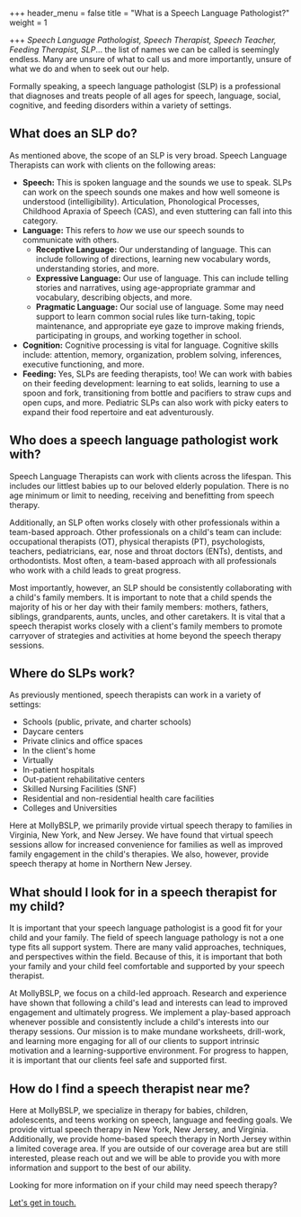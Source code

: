 +++
header_menu = false
title = "What is a Speech Language Pathologist?"
weight = 1

+++
_Speech Language Pathologist, Speech Therapist, Speech Teacher, Feeding Therapist, SLP_… the list of  names we can be called is seemingly endless. Many are unsure of what to call us and more importantly, unsure of what we do and when to seek out our help.

Formally speaking, a speech language pathologist (SLP) is a professional that diagnoses and treats people of all ages for speech, language, social, cognitive, and feeding disorders within a variety of settings. 

## What does an SLP do?

As mentioned above, the scope of an SLP is very broad. Speech Language Therapists can work with clients on the following areas:

* **Speech:** This is spoken language and the sounds we use to speak. SLPs can work on the speech sounds one makes and how well someone is understood (intelligibility). Articulation, Phonological Processes, Childhood Apraxia of Speech (CAS), and even stuttering can fall into this category.
* **Language:**  This refers to _how_ we use our speech sounds to communicate with others.
  * **Receptive Language:** Our understanding of language. This can include following of directions, learning new vocabulary words, understanding stories, and more.
  * **Expressive Language:** Our use of language. This can include telling stories and narratives, using age-appropriate grammar and vocabulary, describing objects, and more.
  * **Pragmatic Language:** Our social use of language. Some may need support to learn common social rules like turn-taking, topic maintenance, and appropriate eye gaze to improve making friends, participating in groups, and working together in school.
* **Cognition:** Cognitive processing is vital for language. Cognitive skills include: attention, memory, organization, problem solving, inferences, executive functioning, and more.
* **Feeding:** Yes, SLPs are feeding therapists, too! We can work with babies on their feeding development: learning to eat solids, learning to use a spoon and fork, transitioning from bottle and pacifiers to straw cups and open cups, and more. Pediatric SLPs can also work with picky eaters to expand their food repertoire and eat adventurously.

## Who does a speech language pathologist work with?

Speech Language Therapists can work with clients across the lifespan. This includes our littlest babies up to our beloved elderly population. There is no age minimum or limit to needing, receiving and benefitting from speech therapy. 

Additionally, an SLP often works closely with other professionals within a team-based approach. Other professionals on a child's team can include:  occupational therapists (OT), physical therapists (PT), psychologists, teachers, pediatricians, ear, nose and throat doctors (ENTs), dentists, and orthodontists. Most often, a team-based approach with all professionals who work with a child leads to great progress.

Most importantly, however, an SLP should be consistently collaborating with a child's family members. It is important to note that a child spends the majority of his or her day with their family members: mothers, fathers, siblings, grandparents, aunts, uncles, and other caretakers. It is vital that a speech therapist works closely with a client's family members to promote carryover of strategies and activities at home beyond the speech therapy sessions.

## Where do SLPs work?

As previously mentioned, speech therapists can work in a variety of settings:

* Schools (public, private, and charter schools)
* Daycare centers
* Private clinics and office spaces
* In the client's home 
* Virtually
* In-patient hospitals
* Out-patient rehabilitative centers
* Skilled Nursing Facilities (SNF)
* Residential and non-residential health care facilities
* Colleges and Universities

Here at MollyBSLP, we primarily provide virtual speech therapy to families in Virginia, New York, and New Jersey. We have found that virtual speech sessions allow for increased convenience for families as well as improved family engagement in the child's therapies. We also, however, provide speech therapy at home in Northern New Jersey.  

## What should I look for in a speech therapist for my child?

It is important that your speech language pathologist is a good fit for your child and your family. The field of speech language pathology is not a one type fits all support system. There are many valid approaches, techniques, and perspectives within the field. Because of this, it is important that both your family and your child feel comfortable and supported by your speech therapist. 

At MollyBSLP, we focus on a child-led approach. Research and experience have shown that following a child's lead and interests can lead to improved engagement and ultimately progress. We implement a play-based approach whenever possible and consistently include a child's interests into our therapy sessions. Our mission is to make mundane worksheets, drill-work, and learning more engaging for all of our clients to support intrinsic motivation and a learning-supportive environment. For progress to happen, it is important that our clients feel safe and supported first. 

## How do I find a speech therapist near me?

Here at MollyBSLP, we specialize in therapy for babies, children, adolescents, and teens working on speech, language and feeding goals.  We provide virtual speech therapy in New York, New Jersey, and Virginia. Additionally, we provide home-based speech therapy in North Jersey within a limited coverage area. If you are outside of our coverage area but are still interested, please reach out and we will be able to provide you with more information and support to the best of our ability. 

Looking for more information on if your child may need speech therapy?

[Let's get in touch.](/#let-s-get-in-touch)